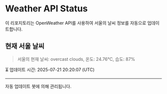 
# Weather API Status

이 리포지토리는 OpenWeather API를 사용하여 서울의 날씨 정보를 자동으로 업데이트합니다.

## 현재 서울 날씨
> 서울의 현재 날씨: overcast clouds, 온도: 24.76°C, 습도: 87%

⏳ 업데이트 시간: 2025-07-21 20:20:07 (UTC)

---
자동 업데이트 봇에 의해 관리됩니다.
